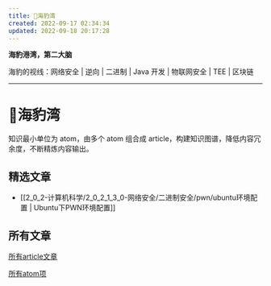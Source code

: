 ```yaml
---
title: 🦭海豹湾
created: 2022-09-17 02:34:34
updated: 2022-09-18 20:17:28
---
```


**海豹港湾，第二大脑**

海豹的视线：网络安全 | 逆向 | 二进制 | Java 开发 | 物联网安全 | TEE | 区块链

---

# 🦭海豹湾

知识最小单位为 atom，由多个 atom 组合成 article，构建知识图谱，降低内容冗余度，不断精炼内容输出。

## 精选文章

- [[2_0_2-计算机科学/2_0_2_1_3_0-网络安全/二进制安全/pwn/ubuntu环境配置 | Ubuntu下PWN环境配置]]

## 所有文章

[所有article文章](https://harbor.mffseal.top/tags/article)

[所有atom项](https://harbor.mffseal.top/tags/atom)

